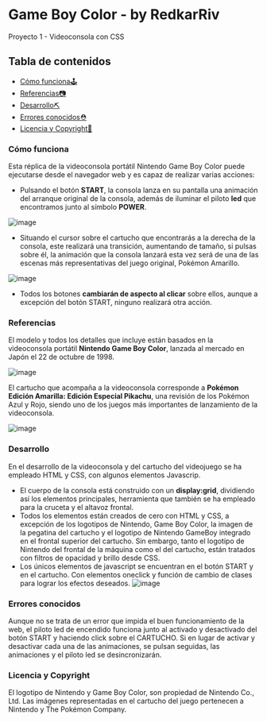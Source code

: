 # Game Boy Color - by RedkarRiv
Proyecto 1 - Videoconsola con CSS

## Tabla de contenidos

- [Cómo funciona🕹️](#cómo-funciona)
- [Referencias📷](#referencias)
- [Desarrollo⛏️](#desarrollo)
- [Errores conocidos⛑️](#errores-conocidos)
- [Licencia y Copyright📃](#licencia-y-copyright)

### Cómo funciona

Esta réplica de la videoconsola portátil Nintendo Game Boy Color puede ejecutarse desde el navegador web y es capaz de realizar varias acciones:
- Pulsando el botón **START**, la consola lanza en su pantalla una animación del arranque original de la consola, además de iluminar el piloto **led** que encontramos junto al símbolo **POWER**.

![image](https://user-images.githubusercontent.com/122631261/213938478-1f1c34cb-99ae-48b1-b176-dcbd382a916c.png)

- Situando el cursor sobre el cartucho que encontrarás a la derecha de la consola, este realizará una transición, aumentando de tamaño, si pulsas sobre él, la animación que la consola lanzará esta vez será de una de las escenas más representativas del juego original, Pokémon Amarillo.

![image](https://user-images.githubusercontent.com/122631261/213938710-b0904325-911b-4f54-a3cd-6fad655169cb.png)

- Todos los botones **cambiarán de aspecto al clicar** sobre ellos, aunque a excepción del botón START, ninguno realizará otra acción.

### Referencias

El modelo y todos los detalles que incluye están basados en la videoconsola portátil **Nintendo Game Boy Color**, lanzada al mercado en Japón el 22 de octubre de 1998.

![image](https://user-images.githubusercontent.com/122631261/213939056-f70d2a4b-f98e-4662-a48b-44528f392db0.png)

El cartucho que acompaña a la videoconsola corresponde a **Pokémon Edición Amarilla: Edición Especial Pikachu**, una revisión de los Pokémon Azul y Rojo, siendo uno de los juegos más importantes de lanzamiento de la videoconsola.

![image](https://user-images.githubusercontent.com/122631261/213939202-73e4867a-875a-43bf-9843-8e13800e98cf.png)

### Desarrollo

En el desarrollo de la videoconsola y del cartucho del videojuego se ha empleado HTML y CSS, con algunos elementos Javascrip.
- El cuerpo de la consola está construido con un **display:grid**, dividiendo así los elementos principales, herramienta que también se ha empleado para la cruceta y el altavoz frontal.
- Todos los elementos están creados de cero con HTML y CSS, a excepción de los logotipos de Nintendo, Game Boy Color, la imagen de la pegatina del cartucho y el logotipo de Nintendo GameBoy integrado en el frontal superior del cartucho. Sin embargo, tanto el logotipo de Nintendo del frontal de la máquina como el del cartucho, están tratados con filtros de opacidad y brillo desde CSS.
- Los únicos elementos de javascript se encuentran en el botón START y en el cartucho. Con elementos oneclick y función de cambio de clases para lograr los efectos deseados.
![image](https://user-images.githubusercontent.com/122631261/213939728-91b64e91-5dc0-4ead-9623-39a0b0a86bc8.png)

### Errores conocidos

Aunque no se trata de un error que impida el buen funcionamiento de la web, el piloto led de encendido funciona junto al activado y desactivado del botón START y haciendo click sobre el CARTUCHO. Si en lugar de activar y desactivar cada una de las animaciones, se pulsan seguidas, las animaciones y el piloto led se desincronizarán.

### Licencia y Copyright

El logotipo de Nintendo y Game Boy Color, son propiedad de Nintendo Co., Ltd. Las imágenes representadas en el cartucho del juego pertenecen a Nintendo y The Pokémon Company.